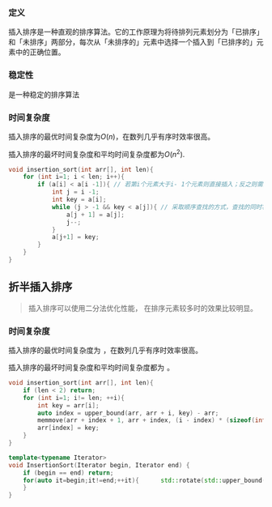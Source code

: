 ### 定义

插入排序是一种直观的排序算法。它的工作原理为将待排列元素划分为「已排序」和「未排序」两部分，每次从「未排序的」元素中选择一个插入到「已排序的」元素中的正确位置。

### 稳定性
是一种稳定的排序算法

### 时间复杂度
插入排序的最优时间复杂度为$O(n)$，在数列几乎有序时效率很高。

插入排序的最坏时间复杂度和平均时间复杂度都为$O(n^2)$.
```cpp
void insertion_sort(int arr[], int len){
	for (int i=1; i < len; i++){
		if (a[i] < a[i -1]){ // 若第i个元素大于i- 1个元素则直接插入；反之则需要找到合适的位置然后插入
			int j = i -1; 
			int key = a[i];
			while (j > -1 && key < a[j]){ // 采取顺序查找的方式，查找的同时将元素后移
				a[j + 1] = a[j];
				j--;
			}
			a[j+1] = key;
		}
	}
}
```

## 折半插入排序

> 插入排序可以使用二分法优化性能， 在排序元素较多时的效果比较明显。

### 时间复杂度
插入排序的最优时间复杂度为 ![](data:image/gif;base64,R0lGODlhAQABAIAAAAAAAP///yH5BAEAAAAALAAAAAABAAEAAAIBRAA7 "O(n)")，在数列几乎有序时效率很高。

插入排序的最坏时间复杂度和平均时间复杂度都为 ![](data:image/gif;base64,R0lGODlhAQABAIAAAAAAAP///yH5BAEAAAAALAAAAAABAAEAAAIBRAA7 "O(n^2)")。

```cpp
void insertion_sort(int arr[], int len){
	if (len < 2) return;
	for (int i=1; i!= len; ++i){
		int key = arr[i];
		auto index = upper_bound(arr, arr + i, key) - arr;
		memmove(arr + index + 1, arr + index, (i - index) * (sizeof(int)));
		arr[index] = key;
	}
}
```

```cpp
template<typename Iterator>
void InsertionSort(Iterator begin, Iterator end) {
    if (begin == end) return;
    for(auto it=begin;it!=end;++it){      std::rotate(std::upper_bound(begin,it,*it),it,std::next(it));//upper_bound在[begin,it)二分查找第一个大于*it
    }
}
```